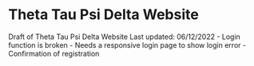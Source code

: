 # Theta Tau Psi Delta Website
 Draft of Theta Tau Psi Delta Website
 Last updated: 06/12/2022
    - Login function is broken
         - Needs a responsive login page to show login error
    - Confirmation of registration
